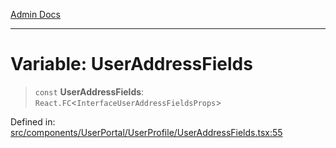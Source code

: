 [Admin Docs](/)

---

# Variable: UserAddressFields

> `const` **UserAddressFields**: `React.FC`\<`InterfaceUserAddressFieldsProps`\>

Defined in: [src/components/UserPortal/UserProfile/UserAddressFields.tsx:55](https://github.com/PalisadoesFoundation/talawa-admin/blob/main/src/components/UserPortal/UserProfile/UserAddressFields.tsx#L55)
